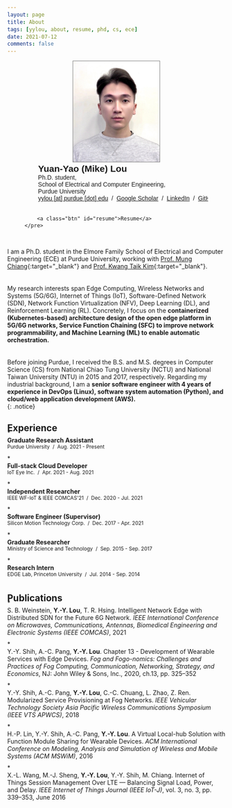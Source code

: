 ```yaml
---
layout: page
title: About
tags: [yylou, about, resume, phd, cs, ece]
date: 2021-07-12
comments: false
---
```


<center>
<figure class="third" style="padding-bottom: 0px;">
    <img src="/assets/img/profile-1.jpg" style="max-width: 200px; border: 1px solid #7f7f7f;">
    <pre style="text-align: left; font-family: LatoWebMedium, sans-serif; margin: 0;">
        <b style="font-size: 150%">Yuan-Yao (Mike) Lou</b>
        Ph.D. student,
        School of Electrical and Computer Engineering,
        Purdue University
        <a href="mailto:yylou@purdue.edu">yylou [at] purdue [dot] edu</a>&nbsp; / &nbsp;<a href="https://scholar.google.com/citations?user=GxDK4WQAAAAJ&hl=en" target="_blank">Google Scholar</a>&nbsp; / &nbsp;<a href="https://www.linkedin.com/in/yylou/" target="_blank">LinkedIn</a>&nbsp; / &nbsp;<a href="https://github.com/yylou" target="_blank">GitHub</a>&nbsp; / &nbsp;<a href="https://yyloumike.gitbook.io/leetcode/" target="_blank">GitBook</a>


        <a class="btn" id="resume">Resume</a>
    </pre>
</figure>
</center>

I am a Ph.D. student in the Elmore Family School of Electrical and Computer Engineering (ECE) at Purdue University, working with [Prof. Mung Chiang](https://engineering.purdue.edu/ECE/People/ptProfile?resource_id=171238){:target="_blank"} and [Prof. Kwang Taik Kim](https://engineering.purdue.edu/ECE/People/ptProfile?resource_id=243261){:target="_blank"}.  
<br />  
My research interests span Edge Computing, Wireless Networks and Systems (5G/6G), Internet of Things (IoT), Software-Defined Network (SDN), Network Function Virtualization (NFV), Deep Learning (DL), and Reinforcement Learning (RL). Concretely, I focus on the **containerized (Kubernetes-based) architecture design of the open edge platform in 5G/6G networks, Service Function Chaining (SFC) to improve network programmability, and Machine Learning (ML) to enable automatic orchestration.**  
<br />  
Before joining Purdue, I received the B.S. and M.S. degrees in Computer Science (CS) from National Chiao Tung University (NCTU) and National Taiwan University (NTU) in 2015 and 2017, respectively. Regarding my industrial background, I am a **senior software engineer with 4 years of experience in DevOps (Linux), software system automation (Python), and cloud/web application development (AWS).**  
{: .notice}

<h2 style="margin-bottom: -10px">Experience</h2>
* <div style="margin-bottom: 5px;"><b>Graduate Research Assistant</b> <br /><sup>Purdue University&nbsp; / &nbsp;Aug. 2021 - Present</sup></div>
* <div style="margin-bottom: 5px;"><b>Full-stack Cloud Developer</b> <br /><sup>IoT Eye Inc.&nbsp; / &nbsp;Apr. 2021 - Aug. 2021</sup></div>
* <div style="margin-bottom: 5px;"><b>Independent Researcher</b> <br /><sup>IEEE WF-IoT & IEEE COMCAS'21&nbsp; / &nbsp;Dec. 2020 - Jul. 2021</sup></div>
* <div style="margin-bottom: 5px;"><b>Software Engineer (Supervisor)</b> <br /><sup>Silicon Motion Technology Corp.&nbsp; / &nbsp;Dec. 2017 - Apr. 2021</sup></div>
* <div style="margin-bottom: 5px;"><b>Graduate Researcher</b> <br /><sup>Ministry of Science and Technology&nbsp; / &nbsp;Sep. 2015 - Sep. 2017</sup></div>
* <div style="margin-bottom: 5px;"><b>Research Intern</b> <br /><sup>EDGE Lab, Princeton University&nbsp; / &nbsp;Jul. 2014 - Sep. 2014</sup></div>

<h2 style="margin-bottom: -10px">Publications</h2>
* <div style="text-align: left; margin-bottom: 10px;">S. B. Weinstein, <b>Y.-Y. Lou</b>, T. R. Hsing. <a href="https://ieeexplore.ieee.org/document/9629105" target="_blank" style="text-decoration: none;">Intelligent Network Edge with Distributed SDN for the Future 6G Network.</a> <i>IEEE International Conference on Microwaves, Communications, Antennas, Biomedical Engineering and Electronic Systems (IEEE COMCAS)</i>, 2021</div>
* <div style="text-align: left; margin-bottom: 10px;">Y.-Y. Shih, A.-C. Pang, <b>Y.-Y. Lou</b>. <a href="https://onlinelibrary.wiley.com/doi/abs/10.1002/9781119501121.ch13" target="_blank" style="text-decoration: none;">Chapter 13 - Development of Wearable Services with Edge Devices.</a> <i>Fog and Fogo-nomics: Challenges and Practices of Fog Computing, Communication, Networking, Strategy, and Economics</i>, NJ: John Wiley & Sons, Inc., 2020, ch.13, pp. 325–352</div>
* <div style="text-align: left; margin-bottom: 10px;">Y.-Y. Shih, A.-C. Pang, <b>Y.-Y. Lou</b>, C.-C. Chuang, L. Zhao, Z. Ren. <a href="/assets/2018-IEEE-VTS-Modularized-Service-Provisioning-at-Fog-Networks.pdf" target="_blank" style="text-decoration: none;">Modularized Service Provisioning at Fog Networks.</a> <i>IEEE Vehicular Technology Society Asia Pacific Wireless Communications Symposium (IEEE VTS APWCS)</i>, 2018</div>
* <div style="text-align: left; margin-bottom: 10px;">H.-P. Lin, Y.-Y. Shih, A.-C. Pang, <b>Y.-Y. Lou</b>. <a href="https://dl.acm.org/doi/10.1145/2988287.2989150" target="_blank" style="text-decoration: none;">A Virtual Local-hub Solution with Function Module Sharing for Wearable Devices.</a> <i>ACM International Conference on Modeling, Analysis and Simulation of Wireless and Mobile Systems (ACM MSWiM)</i>, 2016</div>
* <div style="text-align: left; margin-bottom: 10px;">X.-L. Wang, M.-J. Sheng, <b>Y.-Y. Lou</b>, Y.-Y. Shih, M. Chiang. <a href="https://ieeexplore.ieee.org/document/7314871" target="_blank" style="text-decoration: none;">Internet of Things Session Management Over LTE — Balancing Signal Load, Power, and Delay.</a> <i>IEEE Internet of Things Journal (IEEE IoT-J)</i>, vol. 3, no. 3, pp. 339–353, June 2016</div>

<script src="https://documentcloud.adobe.com/view-sdk/main.js"></script>
<script type="text/javascript">
    document.getElementById('resume').addEventListener("click", function(){ 
        var adobeDCView = new AdobeDC.View({clientId: "3708d35338d2481eaf75ed2e706a3507"});
        adobeDCView.previewFile({
            content:{location: {url: "/assets/resume.pdf"}},
            metaData:{fileName: "Resume-Yuan-Yao-Lou.pdf"}
        }, {embedMode: "LIGHT_BOX"});
    });
</script>
